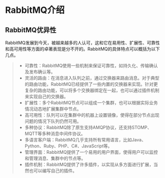 # RabbitMQ介绍

## RabbitMQ优异性

RabbitMQ发展到今天，被越来越多的人认可，这和它在易用性、扩展性、可靠性和高可用性等方面的卓著表现是分不开的。RabbitMQ的具体特点可以概括为以下几点。

>* 可靠性：RabbitMQ使用一些机制来保证可靠性，如持久化、传输确认及发布确认等。
>* 灵活的路由：在消息进入队列之前，通过交换器来路由消息。对于典型的路由功能，RabbitMQ已经提供了一些内置的交换器来实现。针对更复杂的路由功能，可以将多个交换器绑定在一起，也可以通过插件机制来实现自己的交换器。
>* 扩展性：多个RabbitMQ节点可以组成一个集群，也可以根据实际业务情况动态地扩展集群中节点。
>* 高可用性：队列可以在集群中的机器上设置镜像，使得在部分节点出现问题的情况下队列仍然可用。
>* 多种协议：RabbitMQ除了原生支持AMQP协议，还支持STOMP、MQTT等多种消息中间件协议。
>* 多语言客户端：RabbitMQ几乎支持所有常用语言，比如Java、Python、Ruby、PHP、C#、JavaScript等。
>* 管理界面：RabbitMQ提供了一个易用的用户界面，使得用户可以监控和管理消息、集群中的节点等。
>* 插件机制：RabbitMQ提供了许多插件，以实现从多方面进行扩展，当然也可以编写自己的插件。